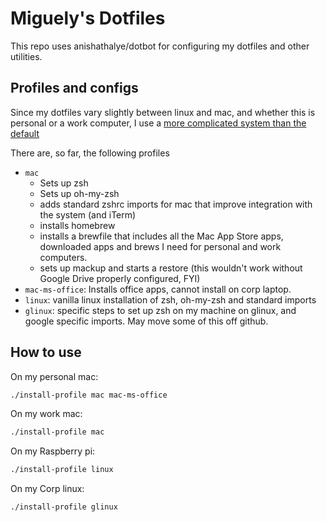 # Miguely's Dotfiles

This repo uses anishathalye/dotbot for configuring my dotfiles and other utilities.

## Profiles and configs

Since my dotfiles vary slightly between linux and mac, and whether this is personal or a work computer, I use a [more complicated system than the default](https://github.com/anishathalye/dotbot/wiki/Tips-and-Tricks#more-advanced-setup)

There are, so far, the following profiles

* `mac`
  * Sets up zsh
  * Sets up oh-my-zsh
  * adds standard zshrc imports for mac that improve integration with the system (and iTerm)
  * installs homebrew
  * installs a brewfile that includes all the Mac App Store apps, downloaded apps and brews I need for personal and work computers.
  * sets up mackup and starts a restore (this wouldn't work without Google Drive properly configured, FYI)
* `mac-ms-office`: Installs office apps, cannot install on corp laptop.
* `linux`: vanilla linux installation of zsh, oh-my-zsh and standard imports
* `glinux`: specific steps to set up zsh on my machine on glinux, and google specific imports. May move some of this off github.

## How to use

On my personal mac:

```sh
./install-profile mac mac-ms-office
```

On my work mac:

```sh
./install-profile mac
```

On my Raspberry pi:

```sh
./install-profile linux
```

On my Corp linux:

```sh
./install-profile glinux
```